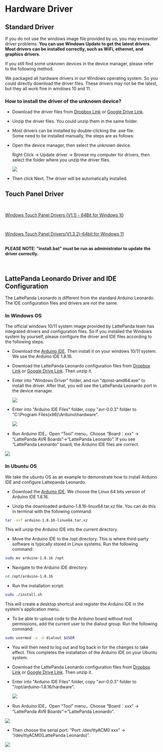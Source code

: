 # Hardware Driver

## Standard Driver
If you do not use the windows image file provided by us, you may encounter driver problems. **You can use Windows Update to get the latest drivers. Most drivers can be installed correctly, such as WiFi, ethernet, and graphics drivers.** 

If you still find some unknown devices in the device manager, please refer to the following method.

We packaged all hardware drivers in our Windows operating system. So you could directly download the driver files. These drivers may not be the latest, but they all work fine in windows 10 and 11.

### How to install the driver of the unknown device?

  * Download the driver files from [Dropbox Link](https://www.dropbox.com/sh/q0rdgtnlp4wlajw/AADj-vQKuu5ZM3OCEmXDHWJka?dl=0) or [Google Drive Link](https://drive.google.com/drive/folders/1-m6dQCReMQ_iV0Kqk87u9775eWJYzAgd?usp=sharing).
  
  * Unzip the driver files. You could unzip them in the same folder.
  
  * Most drivers can be installed by double-clicking the .exe file. <br>Some need to be installed manually, the steps are as follows:
  
  * Open the device manager, then select the unknown device. 

    Right Click -> Update driver -> Browse my computer for drivers, then select the folder where you unzip the driver files.
  
    ![](https://dfimg.dfrobot.com/nobody/wiki/8d286d45709bcc61db8948f7e44ee430.jpg)
  
  * Then click Next. The driver will be automatically installed.



## Touch Panel Driver

<br>

[Windows Touch Panel Drivers (V1.1) - 64Bit for Windows 10](https://github.com/LattePandaTeam/LattePanda-Win10-Software/raw/master/Drivers/4G64GB_Drivers/Touch/64%20bit%20GoodixTouchDriver%20v1.1.rar)

<br>

[Windows Touch Panel Drivers(V1.3.2)-64bit for Windows 11](https://raw.githubusercontent.com/LattePandaTeam/LattePanda-Win10-Software/master/Drivers/4G64GB_Drivers/Touch/Goodix%20Touch%20HID(Win11).zip)

<br>**PLEASE NOTE: “install.bat” must be run as administrator to update the driver correctly.**

<br>

## LattePanda Leonardo Driver and IDE Configuration

The LattePanda Leonardo is different from the standard Arduino Leonardo. The IDE configuration files and drivers are not the same. 

### In Windows OS

The official windows 10/11 system image provided by LattePanda team has integrated drivers and configuration files. So if you installed the Windows system by yourself, please configure the driver and IDE files according to the following steps.

* Download the [Arduino IDE](https://www.arduino.cc/en/software/OldSoftwareReleases). Then install it on your windows 10/11 system. We use the Arduino IDE 1.8.16.

* Download the LattePanda Leonardo configuration files from [Dropbox Link](https://www.dropbox.com/s/2s60p70v6ewmkbh/LattePanda%20Leonardo%20Configuration%20Files.zip?dl=0) or [Google Drive Link](https://drive.google.com/file/d/1rfrUShz9Y8ZYq2rywhecdoYYGGes5IEM/view?usp=sharing). Then unzip it.

* Enter into "Windows Driver" folder, and run "dpinst-amd64.exe" to install the driver. After that, you will see the LattePanda Leonardo port in the device manager.

    ![](https://dfimg.dfrobot.com/nobody/wiki/15bd9d92c858bbaa3b64127ed4c0d7af.jpg)

* Enter into "Arduino IDE Files" folder, copy "avr-0.0.3" folder to "C:\Program Files(x86)\Arduino\hardware". 

  ![](https://dfimg.dfrobot.com/nobody/wiki/880fa705b28ee905906731eaa156e8f2.jpg)

* Run  Arduino IDE，Open “Tool” menu，Choose “Board：xxx” -> “LattePanda AVR Boards”->“LattePanda Leonardo”. If you see  “LattePanda Leonardo” board, the Arduino IDE files are correct.

![](https://dfimg.dfrobot.com/nobody/wiki/ccf3abb48ca1a0af09be0adf0a1e099b.jpg)

### In Ubuntu OS

We take the ubuntu OS as an example to demonstrate how to install Arduino IDE and configure Lattepanda Leonardo. 

* Download the [Arduino IDE](https://www.arduino.cc/en/software/OldSoftwareReleases). We choose the Linux 64 bits version of Arduino IDE 1.8.16.

* Unzip the downloaded arduino-1.8.16-linux64.tar.xz file. You can do this in terminal with the following command:

```bash
tar -xvf arduino-1.8.16-linux64.tar.xz
```
This will unzip the Arduino IDE into the current directory.

* Move the Arduino IDE to the /opt directory. This is where third-party software is typically stored in Linux systems. Run the following command:

```bash
sudo mv arduino-1.8.16 /opt
```

* Navigate to the Arduino IDE directory:

```bash
cd /opt/arduino-1.8.16
```

* Run the installation script:

```bash
sudo ./install.sh
```
This will create a desktop shortcut and register the Arduino IDE in the system's application menu.

* To be able to upload code to the Arduino board without root permissions, add the current user to the dialout group. Run the following command:

```bash
sudo usermod -a -G dialout $USER
```
* You will then need to log out and log back in for the changes to take effect. This completes the installation of the Arduino IDE on your Ubuntu system. 

* Download the LattePanda Leonardo configuration files from [Dropbox Link](https://www.dropbox.com/s/2s60p70v6ewmkbh/LattePanda%20Leonardo%20Configuration%20Files.zip?dl=0) or [Google Drive Link](https://drive.google.com/file/d/1rfrUShz9Y8ZYq2rywhecdoYYGGes5IEM/view?usp=sharing). Then unzip it.

* Enter into "Arduino IDE Files" folder, copy "avr-0.0.3" folder to "/opt/arduino-1.8.16/hardware". 

  ![](https://dfimg.dfrobot.com/nobody/wiki/5d2939ad512841b985e31fe54f998a10.png)

* Run  Arduino IDE，Open “Tool” menu，Choose “Board：xxx” -> “LattePanda AVR Boards”->“LattePanda Leonardo”. 

![](https://dfimg.dfrobot.com/nobody/wiki/d581ce754d99beca5e41bdb1fc2c05cf.png)

* Then choose the serial port: “Port: /dev/ttyACM0 xxx” -> “/dev/ttyACM0(LattePanda Leonardo)”.

![](https://dfimg.dfrobot.com/nobody/wiki/1ca431082f3774ae8d0161eecf69a600.png)